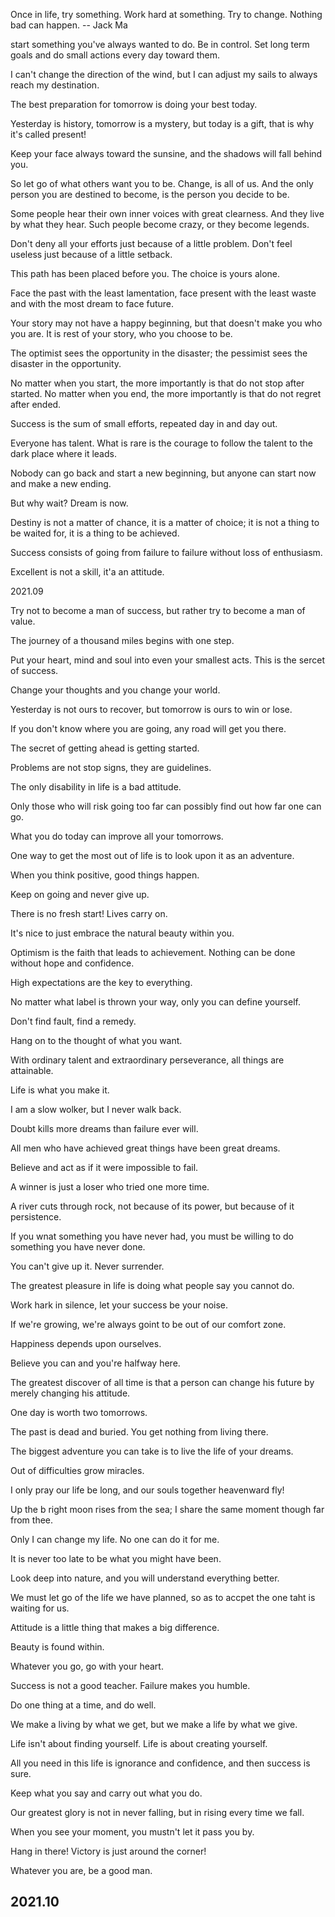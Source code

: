 Once in life, try something. Work  hard  at something. Try to change. Nothing bad can
happen.  -- Jack Ma

start  something you've  always wanted to do. 
Be  in control. 
Set long term goals and do small  actions 
every day toward them.

I can't change the direction of the wind,  but I can adjust my sails to always reach my destination.

The best preparation for tomorrow is doing your best today.

Yesterday is history,  tomorrow is a mystery,  but today is a gift,  that is why  it's called present!

Keep your face always toward the sunsine,  and the shadows will fall behind you.

So let go of what others want you to be. 
Change,  is all of us. 
And the only person you are destined to become,  is the person you decide to be.


Some people hear their own inner voices with great clearness.  And they live by what they hear.  Such people become crazy,  or they become legends.

Don't deny all your efforts just because of a little problem. 
Don't feel useless just because of a little setback.

This path has been placed before you.  The choice is yours alone.

Face the past with the least lamentation, face present with the least waste and with the most dream to face future.

Your story may not have a happy beginning,  but that doesn't make you who you are.  It is rest of your story,  who you choose to be.

The optimist sees the opportunity in the disaster; the pessimist sees the disaster in the opportunity.

No matter when you start, the more importantly is that do not stop after started. No matter when you end, the more importantly is that do not regret after ended.

Success is the sum of small efforts,  repeated day in and day out.

Everyone has talent.  What is rare is the courage to follow the talent to the dark place where it leads.

Nobody can go back and start a new beginning,  but anyone can start now and make a new ending.

But why wait? Dream is now.

Destiny is not a matter of chance, it is a matter of choice; it is not a thing to be waited for, it is a thing to be achieved.

Success consists of going from failure to failure without loss of enthusiasm.

Excellent is not a skill, it'a an attitude.

2021.09

Try not to become a man of success, but rather try to become a man of value.

The journey of a thousand miles begins with one step.

Put your heart, mind and soul into even your smallest acts. This is the sercet of success.

Change your thoughts and you change your world.

Yesterday is not ours to recover, but tomorrow is ours to win or lose.

If you don't know where you are going, any road will get you there.

The secret of getting ahead is getting started.

Problems are not stop signs,  they are guidelines.

The only disability in life is a bad attitude.

Only those who will risk going too far can possibly find out how far one can go.

What you do today can improve all your tomorrows.

One way to get the most out of life is to look upon it as an adventure.

When you think positive, good things happen.

Keep on going and never give up.

There is no fresh start! Lives carry on.

It's nice to just embrace the natural beauty within you.

Optimism is the faith that leads to achievement. Nothing can be done without hope and confidence.

High expectations are the key to everything.

No matter what label is thrown your way, only you can define yourself.

Don't find fault, find a remedy.

Hang on to the thought of what you want.

With ordinary talent and extraordinary perseverance, all things are attainable.

Life is what you make it.

I am a slow wolker, but I never walk back.

Doubt kills more dreams than failure ever will.

All men who have achieved great things have been great dreams.

Believe and act as if it were impossible to fail.

A winner is just a loser who tried one more time.

A river cuts through rock, not because of its power, but because of it persistence.

If you wnat something you have never had, you must be willing to do something you have never done.

You can't give up it. Never surrender.

The greatest pleasure in life is doing what people say you cannot do.

Work hark in silence, let your success be your noise.

If we're growing, we're always goint to be out of our comfort zone.

Happiness depends upon ourselves.

Believe you can and you're halfway here.

The greatest discover of all time is that a person can change his future by merely changing his attitude.

One day is worth two tomorrows.

The past is dead and buried. You get nothing from living there.

The biggest adventure you can take is to live the life of your dreams.

Out of difficulties grow miracles.

I only pray our life be long, and our souls together heavenward fly!

Up the b right moon rises from the sea; I share the same moment though far from thee.

Only I can change my life. No one can do it for me.

It is never too late to be what you might have been.

Look deep into nature, and you will understand everything better.

We must let go of the life we have planned, so as to accpet the one taht is waiting for us.

Attitude is a little thing that makes a big difference.

Beauty is found within.

Whatever you go, go with your heart.

Success is not a good teacher. Failure makes you humble.

Do one thing at a time, and do well.

We make a living by what we get, but we make a life by what we give.

Life isn't about finding yourself. Life is about creating yourself.

All you need in this life is ignorance and confidence, and then success is sure.

Keep what you say and carry out what you do.

Our greatest glory is not in never falling, but in rising every time we fall.

When you see your moment, you mustn't let it pass you by.

Hang in there! Victory is just around the corner!

Whatever you are, be a good man.

## 2021.10

